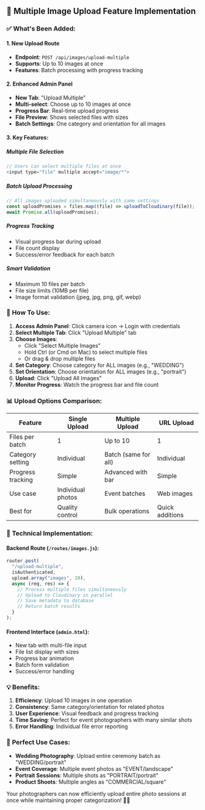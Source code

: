 ## 🚀 Multiple Image Upload Feature Implementation

### ✅ **What's Been Added:**

#### **1. New Upload Route**

- **Endpoint**: `POST /api/images/upload-multiple`
- **Supports**: Up to 10 images at once
- **Features**: Batch processing with progress tracking

#### **2. Enhanced Admin Panel**

- **New Tab**: "Upload Multiple"
- **Multi-select**: Choose up to 10 images at once
- **Progress Bar**: Real-time upload progress
- **File Preview**: Shows selected files with sizes
- **Batch Settings**: One category and orientation for all images

#### **3. Key Features:**

##### **Multiple File Selection**

```javascript
// Users can select multiple files at once
<input type="file" multiple accept="image/*">
```

##### **Batch Upload Processing**

```javascript
// All images uploaded simultaneously with same settings
const uploadPromises = files.map((file) => uploadToCloudinary(file));
await Promise.all(uploadPromises);
```

##### **Progress Tracking**

- Visual progress bar during upload
- File count display
- Success/error feedback for each batch

##### **Smart Validation**

- Maximum 10 files per batch
- File size limits (10MB per file)
- Image format validation (jpeg, jpg, png, gif, webp)

### 🎯 **How To Use:**

1. **Access Admin Panel**: Click camera icon → Login with credentials
2. **Select Multiple Tab**: Click "Upload Multiple" tab
3. **Choose Images**:
   - Click "Select Multiple Images"
   - Hold Ctrl (or Cmd on Mac) to select multiple files
   - Or drag & drop multiple files
4. **Set Category**: Choose category for ALL images (e.g., "WEDDING")
5. **Set Orientation**: Choose orientation for ALL images (e.g., "portrait")
6. **Upload**: Click "Upload All Images"
7. **Monitor Progress**: Watch the progress bar and file count

### 📊 **Upload Options Comparison:**

| Feature           | Single Upload     | Multiple Upload      | URL Upload      |
| ----------------- | ----------------- | -------------------- | --------------- |
| Files per batch   | 1                 | Up to 10             | 1               |
| Category setting  | Individual        | Batch (same for all) | Individual      |
| Progress tracking | Simple            | Advanced with bar    | Simple          |
| Use case          | Individual photos | Event batches        | Web images      |
| Best for          | Quality control   | Bulk operations      | Quick additions |

### 🔧 **Technical Implementation:**

#### **Backend Route** (`/routes/images.js`):

```javascript
router.post(
  "/upload-multiple",
  isAuthenticated,
  upload.array("images", 10),
  async (req, res) => {
    // Process multiple files simultaneously
    // Upload to Cloudinary in parallel
    // Save metadata to database
    // Return batch results
  }
);
```

#### **Frontend Interface** (`admin.html`):

- New tab with multi-file input
- File list display with sizes
- Progress bar animation
- Batch form validation
- Success/error handling

### 💡 **Benefits:**

1. **Efficiency**: Upload 10 images in one operation
2. **Consistency**: Same category/orientation for related photos
3. **User Experience**: Visual feedback and progress tracking
4. **Time Saving**: Perfect for event photographers with many similar shots
5. **Error Handling**: Individual file error reporting

### 🎨 **Perfect Use Cases:**

- **Wedding Photography**: Upload entire ceremony batch as "WEDDING/portrait"
- **Event Coverage**: Multiple event photos as "EVENT/landscape"
- **Portrait Sessions**: Multiple shots as "PORTRAIT/portrait"
- **Product Shoots**: Multiple angles as "COMMERCIAL/square"

Your photographers can now efficiently upload entire photo sessions at once while maintaining proper categorization! 📸✨
